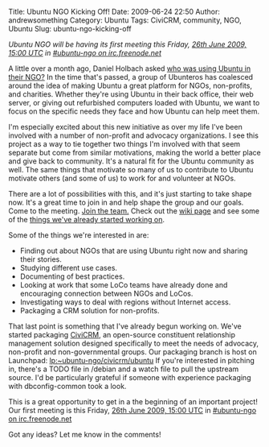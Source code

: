 Title: Ubuntu NGO Kicking Off!
Date: 2009-06-24 22:50
Author: andrewsomething
Category: Ubuntu
Tags: CiviCRM, community, NGO, Ubuntu
Slug: ubuntu-ngo-kicking-off

*Ubuntu NGO will be having its first meeting this Friday, [26th June
2009, 15:00 UTC][] in [#ubuntu-ngo on irc.freenode.net][]*


A little over a month ago, Daniel Holbach asked [who was using Ubuntu in
their NGO?][] In the time that's passed, a group of Ubunteros has
coalesced around the idea of making Ubuntu a great platform for NGOs,
non-profits, and charities. Whether they're using Ubuntu in their back
office, their web server, or giving out refurbished computers loaded
with Ubuntu, we want to focus on the specific needs they face and how
Ubuntu can help meet them.

I'm especially excited about this new initiative as over my life I've
been involved with a number of non-profit and advocacy organizations. I
see this project as a way to tie together two things I'm involved with
that seem separate but come from similar motivations, making the world a
better place and give back to community. It's a natural fit for the
Ubuntu community as well. The same things that motivate so many of us to
contribute to Ubuntu motivate others (and some of us) to work for and
volunteer at NGOs.

There are a lot of possibilities with this, and it's just starting to
take shape now. It's a great time to join in and help shape the group
and our goals. Come to the meeting. [Join the team.][] Check out the
[wiki page][] and see some of the [things we've already started working
on][].

Some of the things we're interested in are:

-   Finding out about NGOs that are using Ubuntu right now and sharing
    their stories.
-   Studying different use cases.
-   Documenting of best practices.
-   Looking at work that some LoCo teams have already done and
    encouraging connection between NGOs and LoCos.
-   Investigating ways to deal with regions without Internet access.
-   Packaging a CRM solution for non-profits.

That last point is something that I've already begun working on. We've
started packaging [CiviCRM][], an open-source constituent relationship
management solution designed specifically to meet the needs of advocacy,
non-profit and non-governmental groups. Our packaging branch is host on
Launchpad: [lp:~ubuntu-ngo/civicrm/ubuntu][] If you're interested in
pitching in, there's a TODO file in /debian and a watch file to pull the
upstream source. I'd be particularly grateful if someone with experience
packaging with dbconfig-common took a look.

This is a great opportunity to get in a the beginning of an important
project! Our first meeting is this Friday, [26th June 2009, 15:00 UTC][]
in [#ubuntu-ngo on irc.freenode.net][]

Got any ideas? Let me know in the comments!

  [26th June 2009, 15:00 UTC]: http://www.timeanddate.com/worldclock/fixedtime.html?month=6&day=26&year=2009&hour=15&min=0&sec=0&p1=0
  [#ubuntu-ngo on irc.freenode.net]: http://webchat.freenode.net/?randomnick=1&channels=ubuntu-ngo
  [who was using Ubuntu in their NGO?]: http://daniel.holba.ch/blog/?p=422
  [Join the team.]: https://launchpad.net/~ubuntu-ngo
  [wiki page]: https://wiki.ubuntu.com/NGO
  [things we've already started working on]: https://wiki.ubuntu.com/NGO/Actions
  [CiviCRM]: http://civicrm.org/
  [lp:~ubuntu-ngo/civicrm/ubuntu]: https://code.edge.launchpad.net/~ubuntu-ngo/civicrm/ubuntu
